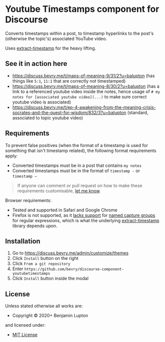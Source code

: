 # Youtube Timestamps component for Discourse

Converts timestamps within a post, to timestamp hyperlinks to the post's (otherwise the topic's) associated YouTube video.

Uses [extract-timestamp](https://github.com/bevry/extract-timestamp/) for the heavy lifting.

## See it in action here

-   https://discuss.bevry.me/t/maps-of-meaning-9/31/2?u=balupton (has things like `5:1`, `11:1` that are correctly not timestamped)
-   https://discuss.bevry.me/t/maps-of-meaning-8/30/2?u=balupton (has a link to a referenced youtube video inside the notes, hence usage of `# my notes for [associated youtube video](...)` to make sure correct youtube video is associated)
-   https://discuss.bevry.me/t/ep-4-awakening-from-the-meaning-crisis-socrates-and-the-quest-for-wisdom/832/3?u=balupton (standard, associated to topic youtube video)

## Requirements

To prevent false positives (when the format of a timestamp is used for something that isn't timestamp related), the following format requirements apply:

-   Converted timestamps must be in a post that contains `my notes`
-   Converted timestamps must be in the format of `timestamp -` or `timestamp —`

> If anyone can comment or pull request on how to make these requirements customisable, [let me know](https://github.com/bevry/discourse-component-youtubetimestamps/issues/1).

Browser requirements:

-   Tested and supported in Safari and Google Chrome
-   Firefox is not supported, as it [lacks support](https://bugzilla.mozilla.org/show_bug.cgi?id=1362154) for [named capture groups](https://github.com/tc39/proposal-regexp-named-groups) for regular expressions, which is what the underlying [extract-timestamp](https://github.com/bevry/extract-timestamp) library depends upon.

## Installation

1. Go to https://discuss.bevry.me/admin/customize/themes
1. Click `Install` button on the right
1. Click `From a git repository`
1. Enter `https://github.com/bevry/discourse-component-youtubetimestamps`
1. Click `Install` button inside the modal

<!-- LICENSE/ -->

<h2>License</h2>

Unless stated otherwise all works are:

<ul><li>Copyright &copy; 2020+ Benjamin Lupton</li></ul>

and licensed under:

<ul><li><a href="http://spdx.org/licenses/MIT.html">MIT License</a></li></ul>

<!-- /LICENSE -->
